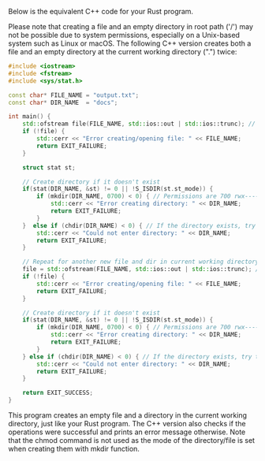 Below is the equivalent C++ code for your Rust program.
 
Please note that creating a file and an empty directory in root path ('/') may not be possible due to system permissions, especially on a Unix-based system such as Linux or macOS. The following C++ version creates both a file and an empty directory at the current working directory (".") twice: 
```cpp
#include <iostream>
#include <fstream>
#include <sys/stat.h>

const char* FILE_NAME = "output.txt";
const char* DIR_NAME  = "docs";

int main() {
    std::ofstream file(FILE_NAME, std::ios::out | std::ios::trunc); // create or truncate the file to size 0
    if (!file) {
        std::cerr << "Error creating/opening file: " << FILE_NAME;
        return EXIT_FAILURE;
    }

    struct stat st;

    // Create directory if it doesn't exist
    if(stat(DIR_NAME, &st) != 0 || !S_ISDIR(st.st_mode)) {
        if (mkdir(DIR_NAME, 0700) < 0) { // Permissions are 700 rwx------
            std::cerr << "Error creating directory: " << DIR_NAME;
            return EXIT_FAILURE;
        }
    }  else if (chdir(DIR_NAME) < 0) { // If the directory exists, try to change into it.
        std::cerr << "Could not enter directory: " << DIR_NAME;
        return EXIT_FAILURE;
    }

    // Repeat for another new file and dir in current working directory
    file = std::ofstream(FILE_NAME, std::ios::out | std::ios::trunc); // create or truncate the file to size 0
    if (!file) {
        std::cerr << "Error creating/opening file: " << FILE_NAME;
        return EXIT_FAILURE;
    }

    // Create directory if it doesn't exist
    if(stat(DIR_NAME, &st) != 0 || !S_ISDIR(st.st_mode)) {
        if (mkdir(DIR_NAME, 0700) < 0) { // Permissions are 700 rwx------
            std::cerr << "Error creating directory: " << DIR_NAME;
            return EXIT_FAILURE;
        }
    } else if (chdir(DIR_NAME) < 0) { // If the directory exists, try to change into it.
        std::cerr << "Could not enter directory: " << DIR_NAME;
        return EXIT_FAILURE;
    }

    return EXIT_SUCCESS;
}
```
This program creates an empty file and a directory in the current working directory, just like your Rust program. The C++ version also checks if the operations were successful and prints an error message otherwise. Note that the chmod command is not used as the mode of the directory/file is set when creating them with mkdir function.
